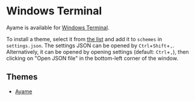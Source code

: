 # Windows Terminal

Ayame is available for [Windows Terminal](https://github.com/microsoft/terminal).

To install a theme, select it from [the list](#themes) and add it to `schemes` in `settings.json`. The settings JSON can be opened by `Ctrl`+`Shift`+`,`. Alternatively, it can be opened by opening settings (default: `Ctrl`+`,`), then clicking on "Open JSON file" in the bottom-left corner of the window. 

## Themes

- [Ayame](ayame-windows-terminal.json)
